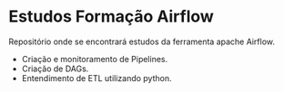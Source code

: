 # Estudos Formação Airflow
 
Repositório onde se encontrará estudos da ferramenta apache Airflow.
- Criação e monitoramento de Pipelines. 
- Criação de DAGs.
- Entendimento de ETL utilizando python.
